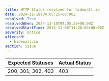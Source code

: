 ```yaml
---
title: HTTP Status resolved for hidewall.io
date: 2024-11-18T04:05:25+00:00Z
resolved: True
resolvedWhen: 2024-11-18T04:05:25+00:00Z
resolvedStartTime: 2024-11-08T11:28:04+00:00Z
severity: notice
affected:
  - hidewall.io
section: issue
---
```


| Expected Statuses | Actual Status  |
|-------------------|----------------|
| 200, 301, 302, 403 | 403 |
